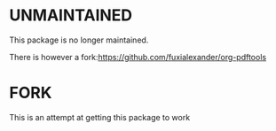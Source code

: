 # UNMAINTAINED

This package is no longer maintained.

There is however a fork:https://github.com/fuxialexander/org-pdftools

# FORK

This is an attempt at getting this package to work
